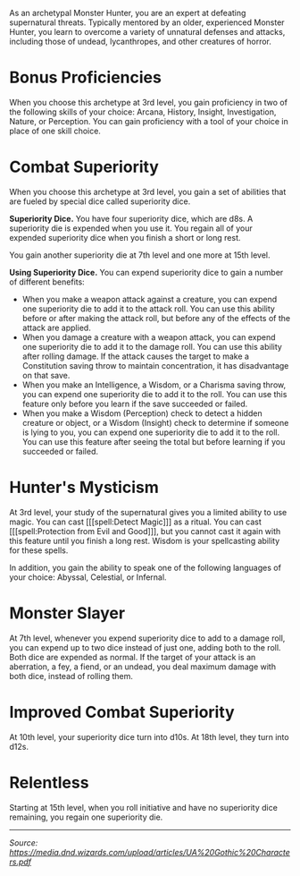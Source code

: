 As an archetypal Monster Hunter, you are an expert at defeating supernatural threats. Typically mentored by an older, experienced Monster Hunter, you learn to overcome a variety of unnatural defenses and attacks, including those of undead, lycanthropes, and other creatures of horror.

# Bonus Proficiencies

When you choose this archetype at 3rd level, you gain proficiency in two of the following skills of your choice: Arcana, History, Insight, Investigation, Nature, or Perception. You can gain proficiency with a tool of your choice in place of one skill choice.

# Combat Superiority

When you choose this archetype at 3rd level, you gain a set of abilities that are fueled by special dice called superiority dice.

**Superiority Dice.** You have four superiority dice, which are d8s. A superiority die is expended when you use it. You regain all of your expended superiority dice when you finish a short or long rest.

You gain another superiority die at 7th level and one more at 15th level.

**Using Superiority Dice.** You can expend superiority dice to gain a number of different benefits:

 * When you make a weapon attack against a creature, you can expend one superiority die to add it to the attack roll. You can use this ability before or after making the attack roll, but before any of the effects of the attack are applied.
 * When you damage a creature with a weapon attack, you can expend one superiority die to add it to the damage roll. You can use this ability after rolling damage. If the attack causes the target to make a Constitution saving throw to maintain concentration, it has disadvantage on that save.
 * When you make an Intelligence, a Wisdom, or a Charisma saving throw, you can expend one superiority die to add it to the roll. You can use this feature only before you learn if the save succeeded or failed.
 * When you make a Wisdom (Perception) check to detect a hidden creature or object, or a Wisdom (Insight) check to determine if someone is lying to you, you can expend one superiority die to add it to the roll. You can use this feature after seeing the total but before learning if you succeeded or failed.

# Hunter's Mysticism

At 3rd level, your study of the supernatural gives you a limited ability to use magic. You can cast [[[spell:Detect Magic]]] as a ritual. You can cast [[[spell:Protection from Evil and Good]]], but you cannot cast it again with this feature until you finish a long rest. Wisdom is your spellcasting ability for these spells.

In addition, you gain the ability to speak one of the following languages of your choice: Abyssal, Celestial, or Infernal.

# Monster Slayer

At 7th level, whenever you expend superiority dice to add to a damage roll, you can expend up to two dice instead of just one, adding both to the roll. Both dice are expended as normal. If the target of your attack is an aberration, a fey, a fiend, or an undead, you deal maximum damage with both dice, instead of rolling them.

# Improved Combat Superiority

At 10th level, your superiority dice turn into d10s. At 18th level, they turn into d12s.

# Relentless

Starting at 15th level, when you roll initiative and have no superiority dice remaining, you regain one superiority die.

----

*Source: <https://media.dnd.wizards.com/upload/articles/UA%20Gothic%20Characters.pdf>*